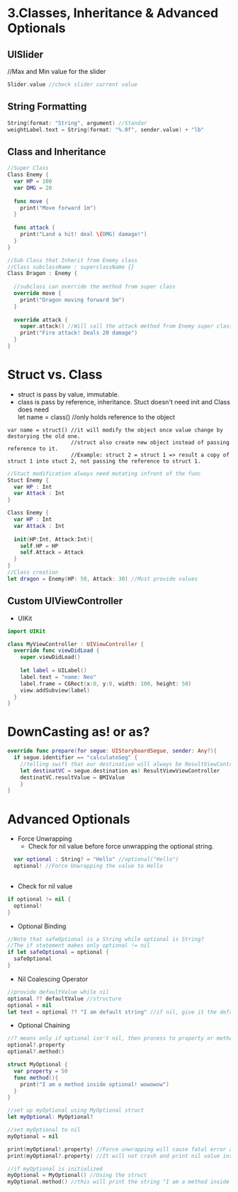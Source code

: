 # 3.Classes, Inheritance & Advanced Optionals

## UISlider
//Max and Min value for the slider

```Swift
Slider.value //check slider current value
```

## String Formatting
```Swift
String(format: "String", argument) //Standar
weightLabel.text = String(format: "%.0f", sender.value) + "lb" 
```

## Class and Inheritance
```Swift 
//Super Class
Class Enemy {
  var HP = 100
  var DMG = 20
  
  func move {
    print("Move forward 1m")
  }
  
  func attack {
    print("Land a hit! deal \(DMG) damage!")
  }
}
```

```Swift
//Sub Class that Inherit from Enemy class
//Class subclassName : superclassName {}
Class Dragon : Enemy {
  
  //subclass can override the method from super class
  override move {
    print("Dragon moving forward 5m")
  }
  
  override attack {
    super.attack() //Will call the attack method from Enemy super class
    print("Fire attack! Deals 20 damage")
  }
}
```

# Struct vs. Class
- struct is pass by value, immutable.
- class is pass by reference, inheritance. 
Stuct doesn't need init and Class does need </br>
let name = class() //only holds reference to the object
```
var name = struct() //it will modify the object once value change by destorying the old one. 
                    //struct also create new object instead of passing reference to it.
                    //Example: struct 2 = struct 1 => result a copy of struct 1 into stuct 2, not passing the reference to struct 1.
```                    
```Swift
//Stuct modification always need mutating infront of the func
Stuct Enemy {
  var HP : Int
  var Attack : Int
}

Class Enemy {
  var HP : Int
  var Attack : Int
  
  init(HP:Int, Attack:Int){
    self.HP = HP
    self.Attack = Attack
  }
}
//Class creation
let dragon = Enemy(HP: 50, Attack: 30) //Must provide values
```

## Custom UIViewController
- UIKit

```Swift
import UIKit

class MyViewController : UIViewController {
  override func viewDidLoad {
    super.viewDidLoad()
    
    let label = UILabel()
    label.text = "name: Neo"
    label.frame = CGRect(x:0, y:0, width: 100, height: 50)
    view.addSubview(label)
  }
}
```
# DownCasting as! or as?

```Swift
override func prepare(for segue: UIStoryboardSegue, sender: Any?){
  if segue.identifier == "calculateSeg" {
    //telling swift that our destination will always be ResultViewControll through calculateSeg
    let destinatVC = segue.destination as! ResultViewViewController
    destinatVC.resultValue = BMIValue
    }
}
```

# Advanced Optionals
- Force Unwrapping
  - Check for nil value before force unwrapping the optional string. 
```Swift
  var optional : String? = "Hello" //optional("Hello")
  optional! //Force Unwrapping the value to Hello
  
```
- Check for nil value
```Swift
if optional != nil {
  optional!
}
```
- Optional Binding
```Swift
//Note that safeOptional is a String while optional is String?
//The if statement makes only optional != nil
if let safeOptional = optional {
  safeOptional
}
```
- Nil Coalescing Operator
```Swift
//provide defaultValue while nil 
optional ?? defaultValue //structure
optional = nil
let text = optional ?? "I am default string" //if nil, give it the default string. 
```
- Optional Chaining 
```Swift
//? means only if optional isn't nil, then process to property or method after
optional?.property
optional?.method()

struct MyOptional {
  var property = 50
  func method(){
    print("I am a method inside optional! wowowow")
  }
}

//set up myOptional using MyOptional struct
let myOptional: MyOptional? 

//set myOptional to nil
myOptional = nil

print(myOptional!.property) //Force unwrapping will cause fatal error and crash.
print(myOptional?.property) //It will not crash and print nil value instead.

//if myOptional is initialized
myOptional = MyOptional() //Using the struct
myOptional.method() //this will print the string "I am a method inside optional! wowowow" 

```


